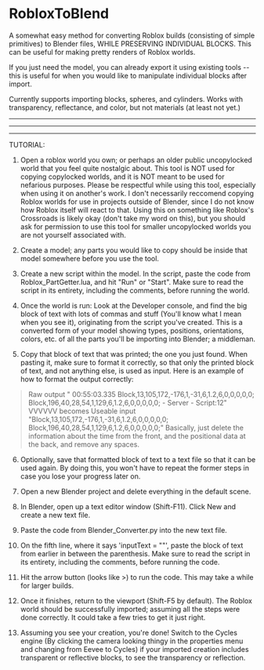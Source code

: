 # RobloxToBlend
A somewhat easy method for converting Roblox builds (consisting of simple primitives) to Blender files, WHILE PRESERVING INDIVIDUAL BLOCKS. This can be useful for making pretty renders of Roblox worlds.

If you just need the model, you can already export it using existing tools -- this is useful for when you would like to manipulate individual blocks after import.

Currently supports importing blocks, spheres, and cylinders.
Works with transparency, reflectance, and color, but not materials (at least not yet.)


--------


--------


--------

TUTORIAL:

1) Open a roblox world you own; or perhaps an older public uncopylocked world that you feel quite nostalgic about. This tool is NOT used for copying copylocked worlds, and it is NOT meant to be used for nefarious purposes. Please be respectful while using this tool, especially when using it on another's work. I don't necessarily reccomend copying Roblox worlds for use in projects outside of Blender, since I do not know how Roblox itself will react to that. Using this on something like Roblox's Crossroads is likely okay (don't take my word on this), but you should ask for permission to use this tool for smaller uncopylocked worlds you are not yourself associated with.

2) Create a model; any parts you would like to copy should be inside that model somewhere before you use the tool.

3) Create a new script within the model. In the script, paste the code from Roblox_PartGetter.lua, and hit "Run" or "Start". Make sure to read the script in its entirety, including the comments, before running the world.

4) Once the world is run: Look at the Developer console, and find the big block of text with lots of commas and stuff (You'll know what I mean when you see it), originating from the script you've created. This is a converted form of your model showing types, positions, orientations, colors, etc. of all the parts you'll be importing into Blender; a middleman.

5) Copy that block of text that was printed; the one you just found. When pasting it, make sure to format it correctly, so that only the printed block of text, and not anything else, is used as input.
Here is an example of how to format the output correctly:
>Raw output "  00:55:03.335  Block,13,105,172,-176,1,-31,6,1.2,6,0,0,0,0,0; Block,196,40,28,54,1,129,6,1.2,6,0,0,0,0,0;  -  Server - Script:12"
 VVVVVV becomes
>Useable input "Block,13,105,172,-176,1,-31,6,1.2,6,0,0,0,0,0; Block,196,40,28,54,1,129,6,1.2,6,0,0,0,0,0;"
Basically, just delete the information about the time from the front, and the positional data at the back, and remove any spaces.

6) Optionally, save that formatted block of text to a text file so that it can be used again. By doing this, you won't have to repeat the former steps in case you lose your progress later on.

7) Open a new Blender project and delete everything in the default scene.

8) In Blender, open up a text editor window (Shift-F11). Click New and create a new text file.

9) Paste the code from Blender_Converter.py into the new text file.

10) On the fifth line, where it says 'inputText = ""', paste the block of text from earlier in between the parenthesis. Make sure to read the script in its entirety, including the comments, before running the code.

11) Hit the arrow button (looks like >) to run the code. This may take a while for larger builds.

12) Once it finishes, return to the viewport (Shift-F5 by default). The Roblox world should be successfully imported; assuming all the steps were done correctly. It could take a few tries to get it just right.

13) Assuming you see your creation, you're done! Switch to the Cycles engine (By clicking the camera looking thingy in the properties menu and changing from Eevee to Cycles) if your imported creation includes transparent or reflective blocks, to see the transparency or reflection.

